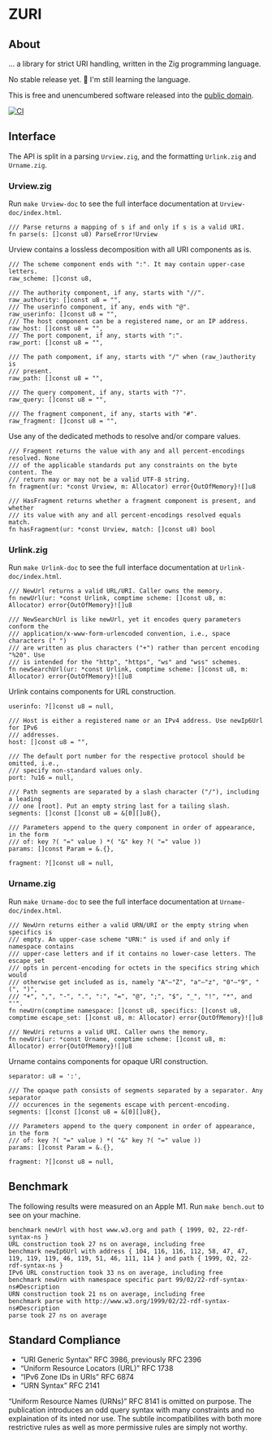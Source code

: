 # ZURI

## About

… a library for strict URI handling, written in the Zig programming language.

No stable release yet. 🚧 I'm still learning the language.

This is free and unencumbered software released into the
[public domain](https://creativecommons.org/publicdomain/zero/1.0).

[![CI](https://github.com/pascaldekloe/zuri/actions/workflows/ci.yml/badge.svg)](https://github.com/pascaldekloe/zuri/actions/workflows/ci.yml)


## Interface

The API is split in a parsing `Urview.zig`, and the formatting `Urlink.zig` and
`Urname.zig`.


### Urview.zig

Run `make Urview-doc` to see the full interface documentation at `Urview-doc/index.html`.

```zig
/// Parse returns a mapping of s if and only if s is a valid URI.
fn parse(s: []const u8) ParseError!Urview
```

Urview contains a lossless decomposition with all URI components as is.

```zig
/// The scheme component ends with ":". It may contain upper-case letters.
raw_scheme: []const u8,

/// The authority component, if any, starts with "//".
raw_authority: []const u8 = "",
/// The userinfo component, if any, ends with "@".
raw_userinfo: []const u8 = "",
/// The host component can be a registered name, or an IP address.
raw_host: []const u8 = "",
/// The port component, if any, starts with ":".
raw_port: []const u8 = "",

/// The path compoment, if any, starts with "/" when (raw_)authority is
/// present.
raw_path: []const u8 = "",

/// The query compoment, if any, starts with "?".
raw_query: []const u8 = "",

/// The fragment component, if any, starts with "#".
raw_fragment: []const u8 = "",
```

Use any of the dedicated methods to resolve and/or compare values.

```zig
/// Fragment returns the value with any and all percent-encodings resolved. None
/// of the applicable standards put any constraints on the byte content. The
/// return may or may not be a valid UTF-8 string.
fn fragment(ur: *const Urview, m: Allocator) error{OutOfMemory}![]u8

/// HasFragment returns whether a fragment component is present, and whether
/// its value with any and all percent-encodings resolved equals match.
fn hasFragment(ur: *const Urview, match: []const u8) bool
```


### Urlink.zig

Run `make Urlink-doc` to see the full interface documentation at `Urlink-doc/index.html`.

```zig
/// NewUrl returns a valid URL/URI. Caller owns the memory.
fn newUrl(ur: *const Urlink, comptime scheme: []const u8, m: Allocator) error{OutOfMemory}![]u8

/// NewSearchUrl is like newUrl, yet it encodes query parameters conform the
/// application/x-www-form-urlencoded convention, i.e., space characters (" ")
/// are written as plus characters ("+") rather than percent encoding "%20". Use
/// is intended for the "http", "https", "ws" and "wss" schemes.
fn newSearchUrl(ur: *const Urlink, comptime scheme: []const u8, m: Allocator) error{OutOfMemory}![]u8
```

Urlink contains components for URL construction.

```zig
userinfo: ?[]const u8 = null,

/// Host is either a registered name or an IPv4 address. Use newIp6Url for IPv6
/// addresses.
host: []const u8 = "",

/// The default port number for the respective protocol should be omitted, i.e.,
/// specify non-standard values only.
port: ?u16 = null,

/// Path segments are separated by a slash character ("/"), including a leading
/// one [root]. Put an empty string last for a tailing slash.
segments: []const []const u8 = &[0][]u8{},

/// Parameters append to the query component in order of appearance, in the form
/// of: key ?( "=" value ) *( "&" key ?( "=" value ))
params: []const Param = &.{},

fragment: ?[]const u8 = null,
```


### Urname.zig

Run `make Urname-doc` to see the full interface documentation at `Urname-doc/index.html`.

```zig
/// NewUrn returns either a valid URN/URI or the empty string when specifics is
/// empty. An upper-case scheme "URN:" is used if and only if namespace contains
/// upper-case letters and if it contains no lower-case letters. The escape_set
/// opts in percent-encoding for octets in the specifics string which would
/// otherwise get included as is, namely "A"–"Z", "a"–"z", "0"–"9", "(", ")",
/// "+", ",", "-", ".", ":", "=", "@", ";", "$", "_", "!", "*", and "'".
fn newUrn(comptime namespace: []const u8, specifics: []const u8, comptime escape_set: []const u8, m: Allocator) error{OutOfMemory}![]u8

/// NewUri returns a valid URI. Caller owns the memory.
fn newUri(ur: *const Urname, comptime scheme: []const u8, m: Allocator) error{OutOfMemory}![]u8
```

Urname contains components for opaque URI construction.

```zig
separator: u8 = ':',

/// The opaque path consists of segments separated by a separator. Any separator
/// occurences in the segements escape with percent-encoding.
segments: []const []const u8 = &[0][]u8{},

/// Parameters append to the query component in order of appearance, in the form
/// of: key ?( "=" value ) *( "&" key ?( "=" value ))
params: []const Param = &.{},

fragment: ?[]const u8 = null,
```


## Benchmark

The following results were measured on an Apple M1. Run `make bench.out` to see
on your machine.

```
benchmark newUrl with host www.w3.org and path { 1999, 02, 22-rdf-syntax-ns }
URL construction took 27 ns on average, including free
benchmark newIp6Url with address { 104, 116, 116, 112, 58, 47, 47, 119, 119, 119, 46, 119, 51, 46, 111, 114 } and path { 1999, 02, 22-rdf-syntax-ns }
IPv6 URL construction took 33 ns on average, including free
benchmark newUrn with namespace specific part 99/02/22-rdf-syntax-ns#Description
URN construction took 21 ns on average, including free
benchmark parse with http://www.w3.org/1999/02/22-rdf-syntax-ns#Description
parse took 27 ns on average
```


## Standard Compliance

 * “URI Generic Syntax” RFC 3986, previously RFC 2396
 * “Uniform Resource Locators (URL)” RFC 1738
 * “IPv6 Zone IDs in URIs” RFC 6874
 * “URN Syntax” RFC 2141

“Uniform Resource Names (URNs)” RFC 8141 is omitted on purpose. The publication
introduces an odd query syntax with many constraints and no explaination of its
inted nor use. The subtile incompatibilites with both more restrictive rules as
well as more permissive rules are simply not worthy.
